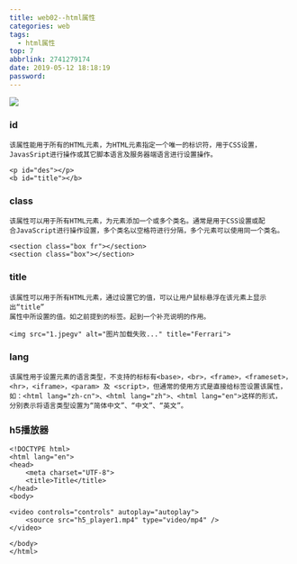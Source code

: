 ```yaml
---
title: web02--html属性
categories: web
tags:
  - html属性
top: 7
abbrlink: 2741279174
date: 2019-05-12 18:18:19
password:
---
```


![](https://jwangtec.oss-cn-chengdu.aliyuncs.com/jwangcloud/index/html.jpeg)

###  id

<!--more-->

```
该属性能用于所有的HTML元素，为HTML元素指定一个唯一的标识符，用于CSS设置，
JavasSript进行操作或其它脚本语言及服务器端语言进行设置操作。

<p id="des"></p>
<b id="title"></b>

```

###  class


```
该属性可以用于所有HTML元素，为元素添加一个或多个类名。通常是用于CSS设置或配
合JavaScript进行操作设置，多个类名以空格符进行分隔，多个元素可以使用同一个类名。

<section class="box fr"></section>
<section class="box"></section>

```

###  title


```
该属性可以用于所有HTML元素，通过设置它的值，可以让用户鼠标悬浮在该元素上显示出“title”
属性中所设置的值。如之前提到的标签。起到一个补充说明的作用。

<img src="1.jpegv" alt="图片加载失败..." title="Ferrari">

```

###  lang


```
该属性用于设置元素的语言类型，不支持的标标有<base>，<br>，<frame>，<frameset>，
<hr>，<iframe>，<param> 及 <script>，但通常的使用方式是直接给标签设置该属性，
如：<html lang="zh-cn">、<html lang="zh">、<html lang="en">这样的形式，
分别表示将语言类型设置为“简体中文”、“中文”、“英文”。
```

###  h5播放器


```
<!DOCTYPE html>
<html lang="en">
<head>
    <meta charset="UTF-8">
    <title>Title</title>
</head>
<body>

<video controls="controls" autoplay="autoplay">
    <source src="h5_player1.mp4" type="video/mp4" />
</video>

</body>
</html>

```